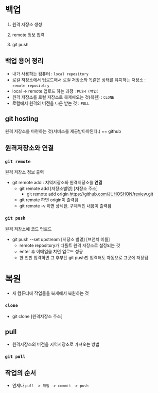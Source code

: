 # 백업

1. 원격 저장소 생성

2. remote 정보 입력
3. git push



## 백업 용어 정리

* 내가 사용하는 컴퓨터 : `local repository`
* 로컬 저장소에서 업로드해서 로컬 저장소와 똑같은 상태를 유지하는 저장소 : `remote reposiotry`
* local -> remote 업로드 하는 과정 : `PUSH (백업)`
* 원격 저장소를 로컬 저장소로 복제해오는 것(복원) : `CLONE`
* 로컬에서 원격의 버전을 다운 받는 것 : `PULL`



## git hosting

원격 저장소를 마련하는 것(서비스를 제공받아야된다.) == github



## 원격저장소와 연결

### `git remote`

원격 저장소 정보 출력

* git remote add : 지역저장소와 원격저장소를 **연결**
  * git remote add [저장소별명]  [저장소 주소]
    * git remote add origin https://github.com/JUHOSHON/review.git
  * git remote 하면 origin이 출력됨
  * git remote -v 하면 상세한, 구체적인 내용이 출력됨



### `git push`

원격 저장소에 코드 업로드

* git push  --set upstream [저장소 별명] [브랜치 이름]
  * remote repository가 디폴트 원격 저장소로 설정되는 것
  * enter 후 이메일을 치면 업로드 성공
  * 한 번만 입력하면 그 후부턴 git push만 입력해도 자동으로 그곳에 저장됨



# 복원

* 새 컴퓨터에 작업물을 복제해서 복원하는 것



### `clone`

* git clone [원격저장소 주소]



## pull

* 원격저장소의 버전을 지역저장소로 가져오는 방법



### `git pull`



## 작업의 순서

* 언제나 `pull -> 작업 -> commit -> push`





